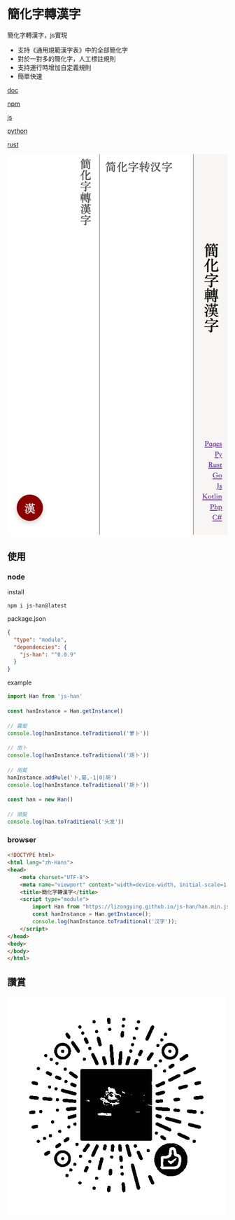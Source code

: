 # 簡化字轉漢字

簡化字轉漢字，js實現

* 支持《通用規範漢字表》中的全部簡化字
* 對於一對多的簡化字，人工標註規則
* 支持運行時增加自定義規則
* 簡單快速

[doc](https://lizongying.github.io/js-han/)

[npm](https://www.npmjs.com/package/js-han)

[js](https://github.com/lizongying/js-han)

[python](https://github.com/lizongying/pyhan)

[rust](https://github.com/lizongying/rs-han)

![](screenshots/img.png)

## 使用

### node

install

```
npm i js-han@latest
```

package.json

```json
{
  "type": "module",
  "dependencies": {
    "js-han": "^0.0.9"
  }
}
```

example

```js
import Han from 'js-han'

const hanInstance = Han.getInstance()

// 蘿蔔
console.log(hanInstance.toTraditional('萝卜'))

// 胡卜
console.log(hanInstance.toTraditional('胡卜'))

// 胡蔔
hanInstance.addRule('卜,蔔,-1|0|胡')
console.log(hanInstance.toTraditional('胡卜'))

const han = new Han()

// 頭髮
console.log(han.toTraditional('头发'))
```

### browser

```html
<!DOCTYPE html>
<html lang="zh-Hans">
<head>
    <meta charset="UTF-8">
    <meta name="viewport" content="width=device-width, initial-scale=1.0">
    <title>簡化字轉漢字</title>
    <script type="module">
        import Han from "https://lizongying.github.io/js-han/han.min.js";
        const hanInstance = Han.getInstance();
        console.log(hanInstance.toTraditional('汉字'));
    </script>
</head>
<body>
</body>
</html>
```

## 讚賞

![image](./screenshots/appreciate.png)
